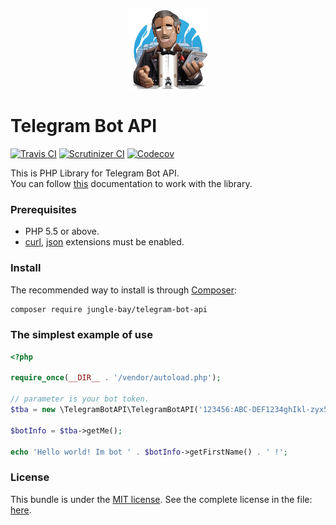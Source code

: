 <p align="center">
    <a href="https://github.com/jungle-bay/telegram-bot-api">
        <img width="128" height="128" src="x.png" alt="Telegram Bot API Logo">
    </a>
</p>

# Telegram Bot API

[![Travis CI](https://img.shields.io/travis/jungle-bay/telegram-bot-api.svg?style=flat)](https://travis-ci.org/jungle-bay/telegram-bot-api)
[![Scrutinizer CI](https://img.shields.io/scrutinizer/g/jungle-bay/telegram-bot-api.svg?style=flat)](https://scrutinizer-ci.com/g/jungle-bay/telegram-bot-api)
[![Codecov](https://img.shields.io/codecov/c/github/jungle-bay/telegram-bot-api.svg?style=flat)](https://codecov.io/gh/jungle-bay/telegram-bot-api)

This is PHP Library for Telegram Bot API. <br />
You can follow [this](https://core.telegram.org/bots/api) documentation to work with the library.

### Prerequisites

   - PHP 5.5 or above.
   - [curl](https://secure.php.net/manual/en/book.curl.php), [json](https://secure.php.net/manual/en/book.json.php) extensions must be enabled.

### Install

The recommended way to install is through [Composer](https://getcomposer.org/doc/00-intro.md#introduction):

```bash
composer require jungle-bay/telegram-bot-api
```

### The simplest example of use

```php
<?php

require_once(__DIR__ . '/vendor/autoload.php');

// parameter is your bot token.
$tba = new \TelegramBotAPI\TelegramBotAPI('123456:ABC-DEF1234ghIkl-zyx57W2v1u123ew11');

$botInfo = $tba->getMe();

echo 'Hello world! Im bot ' . $botInfo->getFirstName() . ' !';
```

### License

This bundle is under the [MIT license](http://opensource.org/licenses/MIT). See the complete license in the file: [here](https://github.com/jungle-bay/telegram-bot-api/blob/master/license.txt).
